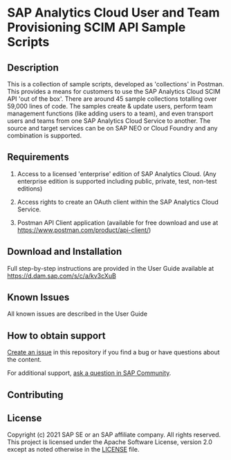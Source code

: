 # SAP Analytics Cloud User and Team Provisioning SCIM API Sample Scripts

## Description
This is a collection of sample scripts, developed as 'collections' in Postman. This provides a means for customers to use the SAP Analytics Cloud SCIM API 'out of the box'. There are around 45 sample collections totalling over 59,000 lines of code. The samples create & update users, perform team management functions (like adding users to a team), and even transport users and teams from one SAP Analytics Cloud Service to another. The source and target services can be on SAP NEO or Cloud Foundry and any combination is supported.

## Requirements
1. Access to a licensed 'enterprise' edition of SAP Analytics Cloud. (Any enterprise edition is supported including public, private, test, non-test editions)

2. Access rights to create an OAuth client within the SAP Analytics Cloud Service.

3. Postman API Client application (available for free download and use at https://www.postman.com/product/api-client/)

## Download and Installation
Full step-by-step instructions are provided in the User Guide available at https://d.dam.sap.com/s/c/a/kv3cXuB

## Known Issues
All known issues are described in the User Guide

## How to obtain support

[Create an issue](https://github.com/SAP-samples/analytics-cloud-scim-api-samples/issues) in this repository if you find a bug or have questions about the content.
 
For additional support, [ask a question in SAP Community](https://answers.sap.com/questions/ask.html).

## Contributing

## License
Copyright (c) 2021 SAP SE or an SAP affiliate company. All rights reserved. This project is licensed under the Apache Software License, version 2.0 except as noted otherwise in the [LICENSE](LICENSES/Apache-2.0.txt) file.
